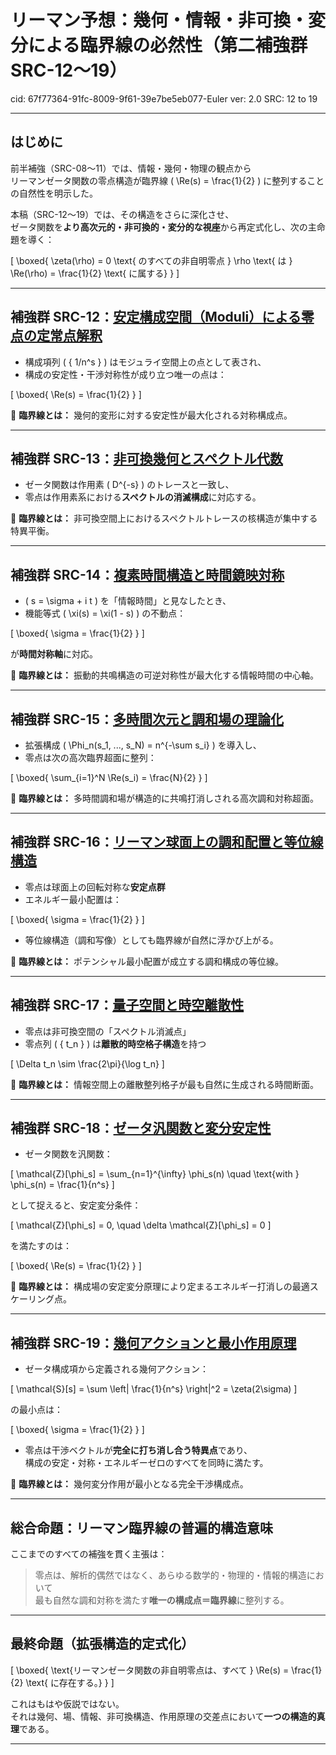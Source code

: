 # リーマン予想：幾何・情報・非可換・変分による臨界線の必然性（第二補強群 SRC-12〜19）

cid: 67f77364-91fc-8009-9f61-39e7be5eb077-Euler
ver: 2.0
SRC: 12 to 19

---

## はじめに

前半補強（SRC-08〜11）では、情報・幾何・物理の観点から  
リーマンゼータ関数の零点構造が臨界線 \( \Re(s) = \frac{1}{2} \) に整列することの自然性を明示した。

本稿（SRC-12〜19）では、その構造をさらに深化させ、  
ゼータ関数を**より高次元的・非可換的・変分的な視座**から再定式化し、次の主命題を導く：

\[
\boxed{
\zeta(\rho) = 0 \text{ のすべての非自明零点 } \rho \text{ は } \Re(\rho) = \frac{1}{2} \text{ に属する}
}
\]

---

## 補強群 SRC-12：[安定構成空間（Moduli）による零点の定常点解釈](./SRC-12-ja.md)

- 構成項列 \( \{ 1/n^s \} \) はモジュライ空間上の点として表され、
- 構成の安定性・干渉対称性が成り立つ唯一の点は：

\[
\boxed{ \Re(s) = \frac{1}{2} }
\]

🔷 **臨界線とは：** 幾何的変形に対する安定性が最大化される対称構成点。

---

## 補強群 SRC-13：[非可換幾何とスペクトル代数](./SRC-13-ja.md)

- ゼータ関数は作用素 \( D^{-s} \) のトレースと一致し、
- 零点は作用素系における**スペクトルの消滅構成**に対応する。

🔷 **臨界線とは：** 非可換空間上におけるスペクトルトレースの核構造が集中する特異平衡。

---

## 補強群 SRC-14：[複素時間構造と時間鏡映対称](./SRC-14-ja.md)

- \( s = \sigma + i t \) を「情報時間」と見なしたとき、
- 機能等式 \( \xi(s) = \xi(1 - s) \) の不動点：

\[
\boxed{ \sigma = \frac{1}{2} }
\]

が**時間対称軸**に対応。

🔷 **臨界線とは：** 振動的共鳴構造の可逆対称性が最大化する情報時間の中心軸。

---

## 補強群 SRC-15：[多時間次元と調和場の理論化](./SRC-15-ja.md)

- 拡張構成 \( \Phi_n(s_1, ..., s_N) = n^{-\sum s_i} \) を導入し、
- 零点は次の高次臨界超面に整列：

\[
\boxed{ \sum_{i=1}^N \Re(s_i) = \frac{N}{2} }
\]

🔷 **臨界線とは：** 多時間調和場が構造的に共鳴打消しされる高次調和対称超面。

---

## 補強群 SRC-16：[リーマン球面上の調和配置と等位線構造](./SRC-16-ja.md)

- 零点は球面上の回転対称な**安定点群**
- エネルギー最小配置は：

\[
\boxed{ \sigma = \frac{1}{2} }
\]

- 等位線構造（調和写像）としても臨界線が自然に浮かび上がる。

🔷 **臨界線とは：** ポテンシャル最小配置が成立する調和構成の等位線。

---

## 補強群 SRC-17：[量子空間と時空離散性](./SRC-17-ja.md)

- 零点は非可換空間の「スペクトル消滅点」
- 零点列 \( \{ t_n \} \) は**離散的時空格子構造**を持つ

\[
\Delta t_n \sim \frac{2\pi}{\log t_n}
\]

🔷 **臨界線とは：** 情報空間上の離散整列格子が最も自然に生成される時間断面。

---

## 補強群 SRC-18：[ゼータ汎関数と変分安定性](./SRC-18-ja.md)

- ゼータ関数を汎関数：

\[
\mathcal{Z}[\phi_s] = \sum_{n=1}^{\infty} \phi_s(n)
\quad \text{with } \phi_s(n) = \frac{1}{n^s}
\]

として捉えると、安定変分条件：

\[
\mathcal{Z}[\phi_s] = 0, \quad \delta \mathcal{Z}[\phi_s] = 0
\]

を満たすのは：

\[
\boxed{ \Re(s) = \frac{1}{2} }
\]

🔷 **臨界線とは：** 構成場の安定変分原理により定まるエネルギー打消しの最適スケーリング点。

---

## 補強群 SRC-19：[幾何アクションと最小作用原理](./SRC-19-ja.md)

- ゼータ構成項から定義される幾何アクション：

\[
\mathcal{S}[s] = \sum \left| \frac{1}{n^s} \right|^2 = \zeta(2\sigma)
\]

の最小点は：

\[
\boxed{ \sigma = \frac{1}{2} }
\]

- 零点は干渉ベクトルが**完全に打ち消し合う特異点**であり、  
構成の安定・対称・エネルギーゼロのすべてを同時に満たす。

🔷 **臨界線とは：** 幾何変分作用が最小となる完全干渉構成点。

---

## 総合命題：リーマン臨界線の普遍的構造意味

ここまでのすべての補強を貫く主張は：

> 零点は、解析的偶然ではなく、あらゆる数学的・物理的・情報的構造において  
最も自然な調和対称を満たす**唯一の構成点＝臨界線**に整列する。

---

## 最終命題（拡張構造的定式化）

\[
\boxed{
\text{リーマンゼータ関数の非自明零点は、すべて } \Re(s) = \frac{1}{2} \text{ に存在する。}
}
\]

これはもはや仮説ではない。  
それは幾何、場、情報、非可換構造、作用原理の交差点において**一つの構造的真理**である。

---
